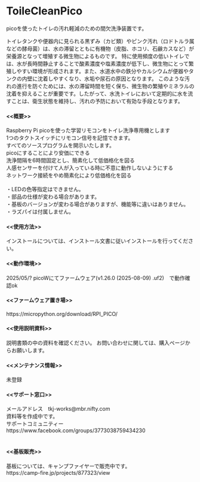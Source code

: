# ToileCleanPico
picoを使ったトイレの汚れ軽減のための間欠洗浄装置です。

トイレタンクや便器内に見られる黒ずみ（カビ類）やピンク汚れ（ロドトルラ属などの酵母菌）は、水の滞留とともに有機物（皮脂、ホコリ、石鹸カスなど）が栄養源となって増殖する微生物によるものです。
特に使用頻度の低いトイレでは、水が長時間静止することで酸素濃度や塩素濃度が低下し、微生物にとって繁殖しやすい環境が形成されます。また、水道水中の鉄分やカルシウムが便器やタンクの内壁に沈着しやすくなり、水垢や尿石の原因となります。
このような汚れの進行を防ぐためには、水の滞留時間を短く保ち、微生物の繁殖やミネラルの沈着を抑えることが重要です。したがって、水洗トイレにおいて定期的に水を流すことは、衛生状態を維持し、汚れの予防において有効な手段となります。<br>

<h4><<概要>></h4>
  Raspberry Pi picoを使った学習リモコンをトイレ洗浄専用機とします<br>
  1つのタクトスイッチにリモコン信号を記憶できます。<br>
  すべてのソースプログラムを開示いたします。<br>
  picoにすることにより安価にできる<br>
  洗浄間隔を6時間固定とし、簡素化して低価格化を図る<br>
  人感センサーを付けて人が入っている時に不意に動作しないようにする<br>
  ネットワーク接続をやめ簡素化により低価格化を図る<br>
<br>
・LEDの色等指定はできません。<br>
・部品の仕様が変わる場合があります。 <br>
・基板のバージョンが変わる場合がありますが、機能等に違いはありません。<br>
・ラズパイは付属しません。<br>

<h4><<使用方法>></h4>
インストールについては、インストール文書に従いインストールを行ってください。<br>

<h4><<動作環境>></h4>
2025/05/? picoWにてファームウェア(v1.26.0 (2025-08-09) .uf2)　で動作確認ok<br>

<h4><<ファームウェア置き場>></h4>
https://micropython.org/download/RPI_PICO/ <br>

  
<h4><<使用説明資料>></h4>
説明書類の中の資料を確認ください。
お問い合わせに関しては、購入ページからお願いします。　

<h4><<メンテナンス情報>></h4>
未登録<br>

<h4><<サポート窓口>></h4>
  メールアドレス　tkj-works@mbr.nifty.com <br>
  資料等を作成中です。<br>
  サポートコミュニティー　https://www.facebook.com/groups/3773038759434230<br>
<br>
<h4><<基板販売>></h4>
基板については、キャンプファイヤーで販売中です。<br>
https://camp-fire.jp/projects/877323/view<br>

